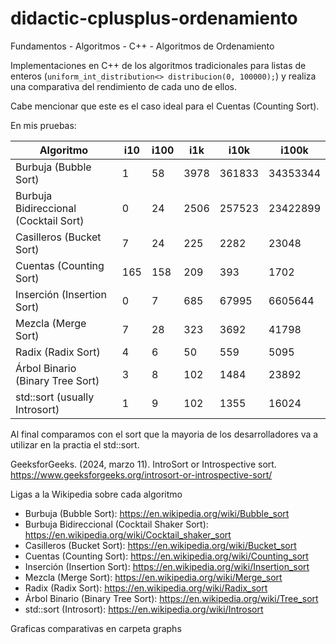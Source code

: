 # didactic-cplusplus-ordenamiento
Fundamentos - Algoritmos - C++ - Algoritmos de Ordenamiento

Implementaciones en C++ de los algoritmos tradicionales para listas de enteros (`uniform_int_distribution<> distribucion(0, 100000);`) y realiza una comparativa del rendimiento de cada uno de ellos.

Cabe mencionar que este es el caso ideal para el Cuentas (Counting Sort).

En mis pruebas:

| Algoritmo                                 | i10 | i100 | i1k  | i10k  | i100k    |
|-------------------------------------------|-----|------|------|-------|----------|
| Burbuja (Bubble Sort)                     | 1   | 58   | 3978 | 361833 | 34353344 |
| Burbuja Bidireccional (Cocktail Sort)     | 0   | 24   | 2506 | 257523 | 23422899 |
| Casilleros (Bucket Sort)                  | 7   | 24   | 225  | 2282   | 23048    |
| Cuentas (Counting Sort)                   | 165 | 158  | 209  | 393    | 1702     |
| Inserción (Insertion Sort)                | 0   | 7    | 685  | 67995  | 6605644  |
| Mezcla (Merge Sort)                       | 7   | 28   | 323  | 3692   | 41798    |
| Radix (Radix Sort)                        | 4   | 6    | 50   | 559    | 5095     |
| Árbol Binario (Binary Tree Sort)          | 3   | 8    | 102  | 1484   | 23892    |
| std::sort (usually Introsort)             | 1   | 9    | 102  | 1355   | 16024    |

Al final comparamos con el sort que la mayoria de los desarrolladores va a utilizar en la practia el std::sort.

GeeksforGeeks. (2024, marzo 11). IntroSort or Introspective sort. https://www.geeksforgeeks.org/introsort-or-introspective-sort/

Ligas a la Wikipedia sobre cada algoritmo

* Burbuja (Bubble Sort): https://en.wikipedia.org/wiki/Bubble_sort
* Burbuja Bidireccional (Cocktail Shaker Sort): https://en.wikipedia.org/wiki/Cocktail_shaker_sort
* Casilleros (Bucket Sort): https://en.wikipedia.org/wiki/Bucket_sort
* Cuentas (Counting Sort): https://en.wikipedia.org/wiki/Counting_sort
* Inserción (Insertion Sort): https://en.wikipedia.org/wiki/Insertion_sort
* Mezcla (Merge Sort): https://en.wikipedia.org/wiki/Merge_sort
* Radix (Radix Sort): https://en.wikipedia.org/wiki/Radix_sort
* Árbol Binario (Binary Tree Sort): https://en.wikipedia.org/wiki/Tree_sort
* std::sort (Introsort): https://en.wikipedia.org/wiki/Introsort

Graficas comparativas en carpeta graphs
